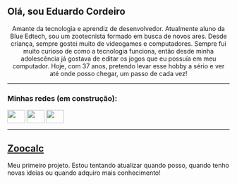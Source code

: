 ## Olá, sou Eduardo Cordeiro
<p align="center">Amante da tecnologia e aprendiz de desenvolvedor. Atualmente aluno da Blue Edtech, sou um zootecnista formado em busca de novos ares. Desde criança, sempre gostei muito de videogames e computadores. Sempre fui muito curioso de como a tecnologia funciona, então desde minha adolescência já gostava de editar os jogos que eu possuía em meu computador. Hoje, com 37 anos, pretendo levar esse hobby a sério e ver até onde posso chegar, um passo de cada vez!</p>

---

<h3 align="left">Minhas redes (em construção):</h3>
<p align="left">
<a href="#" target="blank"><img align="center" src="https://cdn.jsdelivr.net/npm/simple-icons@3.0.1/icons/twitter.svg" alt="" height="30" width="40" /></a>
<a href="https://www.linkedin.com/in/eduardo-cordeiro-2b4884212/" target="blank"><img align="center" src="https://cdn.jsdelivr.net/npm/simple-icons@3.0.1/icons/linkedin.svg" alt="" height="30" width="40" /></a>
<a href="#" target="blank"><img align="center" src="https://cdn.jsdelivr.net/npm/simple-icons@3.0.1/icons/instagram.svg" alt="" height="30" width="40" /></a>
</p>
  
---
  
## <a href="http://zoocalc.netlify.app" target=_blank>Zoocalc</a>
Meu primeiro projeto. Estou tentando atualizar quando posso, quando tenho novas ideias ou quando adquiro mais conhecimento!




<!--
**agez0s/agez0s** is a ✨ _special_ ✨ repository because its `README.md` (this file) appears on your GitHub profile.

Here are some ideas to get you started:

- 🔭 I’m currently working on ...
- 🌱 I’m currently learning ...
- 👯 I’m looking to collaborate on ...
- 🤔 I’m looking for help with ...
- 💬 Ask me about ...
- 📫 How to reach me: ...
- 😄 Pronouns: ...
- ⚡ Fun fact: ...
-->
